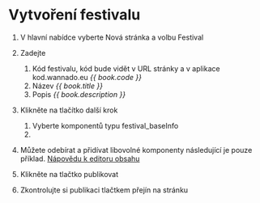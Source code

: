 # Vytvoření festivalu
1. V hlavní nabídce vyberte Nová stránka a volbu Festival
2. Zadejte
   1. Kód festivalu, kód bude vidět v URL stránky a v aplikace kod.wannado.eu _{{ book.code }}_ 
   2. Název _{{ book.title }}_
   3. Popis _{{ book.description }}_

3. Klikněte na tlačítko další krok
   1. Vyberte komponentů typu festival_baseInfo
   1. 
4. Můžete odebírat a přidívat libovolné komponenty následující je pouze příklad. [Nápovědu k editoru obsahu](/editor-obsahu.md)
5. Klikněte na tlačtko publikovat
6. Zkontrolujte si publikaci tlačtkem přejín na stránku
